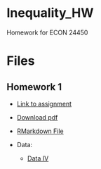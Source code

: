 # Inequality_HW
Homework for ECON 24450

# Files

## Homework 1

* [Link to assignment](https://canvas.uchicago.edu/courses/35377/assignments/346244)

* [Download pdf](https://canvas.uchicago.edu/courses/35377/files/5393214/download?download_frd=1)

* [RMarkdown File](pset1.Rmd)

* Data:  
  * [Data IV](https://canvas.uchicago.edu/courses/35377/files/5398589?wrap=1)